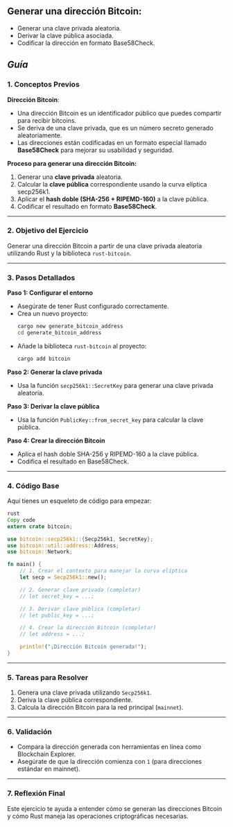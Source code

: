 ## **Generar una dirección Bitcoin:**

   - Generar una clave privada aleatoria.
   - Derivar la clave pública asociada.
   - Codificar la dirección en formato Base58Check.

  ## **_Guía_**

   ### 1. **Conceptos Previos**

   **Dirección Bitcoin**:

   - Una dirección Bitcoin es un identificador público que puedes compartir para recibir bitcoins.
   - Se deriva de una clave privada, que es un número secreto generado aleatoriamente.
   - Las direcciones están codificadas en un formato especial llamado **Base58Check** para mejorar su usabilidad y seguridad.

   **Proceso para generar una dirección Bitcoin:**

   1. Generar una **clave privada** aleatoria.
   2. Calcular la **clave pública** correspondiente usando la curva elíptica secp256k1.
   3. Aplicar el **hash doble (SHA-256 + RIPEMD-160)** a la clave pública.
   4. Codificar el resultado en formato **Base58Check**.

   ***

   ### 2. **Objetivo del Ejercicio**

   Generar una dirección Bitcoin a partir de una clave privada aleatoria utilizando Rust y la biblioteca `rust-bitcoin`.

   ***

   ### 3. **Pasos Detallados**

   **Paso 1: Configurar el entorno**

   - Asegúrate de tener Rust configurado correctamente.
   - Crea un nuevo proyecto:
     ```bash
     cargo new generate_bitcoin_address
     cd generate_bitcoin_address

     ```
   - Añade la biblioteca `rust-bitcoin` al proyecto:
     ```bash
     cargo add bitcoin
     ```

   **Paso 2: Generar la clave privada**

   - Usa la función `secp256k1::SecretKey` para generar una clave privada aleatoria.

   **Paso 3: Derivar la clave pública**

   - Usa la función `PublicKey::from_secret_key` para calcular la clave pública.

   **Paso 4: Crear la dirección Bitcoin**

   - Aplica el hash doble SHA-256 y RIPEMD-160 a la clave pública.
   - Codifica el resultado en Base58Check.

   ***

   ### 4. **Código Base**

   Aquí tienes un esqueleto de código para empezar:

   ```rust
   rust
   Copy code
   extern crate bitcoin;

   use bitcoin::secp256k1::{Secp256k1, SecretKey};
   use bitcoin::util::address::Address;
   use bitcoin::Network;

   fn main() {
       // 1. Crear el contexto para manejar la curva elíptica
       let secp = Secp256k1::new();

       // 2. Generar clave privada (completar)
       // let secret_key = ...;

       // 3. Derivar clave pública (completar)
       // let public_key = ...;

       // 4. Crear la dirección Bitcoin (completar)
       // let address = ...;

       println!("¡Dirección Bitcoin generada!");
   }

   ```

   ***

   ### 5. **Tareas para Resolver**

   1. Genera una clave privada utilizando `Secp256k1`.
   2. Deriva la clave pública correspondiente.
   3. Calcula la dirección Bitcoin para la red principal (`mainnet`).

   ***

   ### 6. **Validación**

   - Compara la dirección generada con herramientas en línea como Blockchain Explorer.
   - Asegúrate de que la dirección comienza con `1` (para direcciones estándar en mainnet).

   ***

   ### 7. **Reflexión Final**

   Este ejercicio te ayuda a entender cómo se generan las direcciones Bitcoin y cómo Rust maneja las operaciones criptográficas necesarias.
